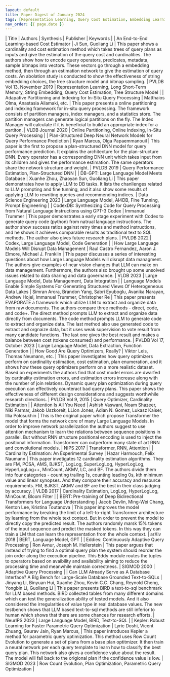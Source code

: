 ```yaml
---
layout: default
title: Paper Digest of January 2024
tags: [Representation Learning, Query Cost Estimation, Embedding Learning, AI4DB]
nav_order: {{ page.date }}
---
```


| Title                                                                                                     | Authors                                                                                                                  | Synthesis                                                                                                                                                                                                                                                                                                                                                                                                                                                                                                                                                                                                | Publisher                     | Keywords                                                                                                       |
| An End-to-End Learning-based Cost Estimator                                                               | Ji Sun, Guoliang Li                                                                                                      | This paper shows a cardinality and cost estimation method which takes trees of query plans as inputs and give the estimation of the query cost and cardinalities. The authors show how to encode query operators, predicates, metadata, sample bitmaps into vectors. These vectors go through a embedding method, then through an estimation network to give the estimation of query costs. An abolation study is conducted to show the effectiveness of string embedding choices, the tree structure model and bitmap sampling.                                                                         | PVLDB Vol 13, November 2019   | Representation Learning, Long Short-Term Memory, String Embedding, Query Cost Estimation, Tree Structure Model |
| Adapative Partitioning and Indexing for In-Situ Query Processing                                          | Matthaios Olma, Anastasia Ailamaki, etc.                                                                                 | This paper presents a online partitioning and indexing framework for in-situ query processing. The framework consists of partition managers, index managers, and a statistics store. The partition managers can generate logical partitions on the fly. The Index Manager will calculate if it is beneficial to build an appropriate index for a partiton.                                                                                                                                                                                                                                               | VLDB Journal 2020             | Online Partitioning, Online Indexing, In-Situ Query Processing                                                 |
| Plan-Structured Deep Neural Network Models for Query Performance Prediction                               | Ryan Marcus, Olga Papaemmanouil                                                                                          | This paper is the first to propose a plan-structured DNN model for query performance prediction. It explains the architecture for the plan-structure DNN. Every operator has a corresponding DNN unit which takes input from its children and gives the performance estimation. The same operators share the network structure and weight.                                                                                                                                                                                                                                                               | PVLDB 2019                    | Query Performance Estimation, Plan-Structured DNN                                                              |
| DB-GPT: Large Language Model Meets Database                                                               | Xuanhe Zhou, Zhaoyan Sun, Guoliang Li                                                                                    | This paper demonstrates how to apply LLM to DB tasks. It lists the chanllenges related to LLM prompting and fine tunning, and it also show some results of applying LLM to rewriting queries and recommending indices.                                                                                                                                                                                                                                                                                                                                                                                   | Data Science Engineering 2023 | Large Language Model, AI4DB, Fine Tunning, Prompt Engineering                                                  |
| CodexDB: Synthesizing Code for Query Processing from Natural Language Instructions using GPT-3 Codex      | Immanuel Trummer                                                                                                         | This paper demonstrates a early stage experiment with Codex to generate query code (python) from natrual language instructions. The author show success ratios against retry times and method instructions, and he shows it achieves comparable results as traditional text to SQL methods. The author also gives future research plans.                                                                                                                                                                                                                                                                 | PVLDB 2022                    | Codex, Large Language Model, Code Generation                                                                   |
| How Large Language Models Will Disrupt Data Management                                                    | Raul Castro Fernandez, Aaron J. Elmore, Michael J. Franklin                                                              | This paper discusses a series of interesting questions about how Large Language Models will disrupt data managment. The authors give examples of near vision changes that LLM can make on data management. Furthermore, the authors also brought up some unsolved issues related to data sharing and data governance.                                                                                                                                                                                                                                                                                    | VLDB 2023                     | Large Language Model, Data Management, Data Integration                                                        |
| Language Models Enable Simple Systems For Generating Structured Views Of Heterogeneous Data Lakes         | Simran Arora, Brandon Yang, Sabri Eyuboglu, Avanika Narayan, Andrew Hojel, Immanuel Trummer, Christopher Re              | This paper presents EVAPORATE a framework which utilize LLM to extract and organize data from raw documents. The authors compare three methods - direct, code, and code+. The direct method prompts LLM to extract and organize data directly from documents. The code method prompts LLM to generate code to extract and organize data. The last method also use generated code to extract and orgnaize data, but it uses weak supervision to vote result from many candidate functions. The last one gives the best result and makes a balance between cost (tokens consumed) and performance.         | PVLDB Vol 17, October 2023    | Large Language Model, Data Extraction, Function Generation                                                     |
| How Good Are Query Optimizers, Really?                                                                    | Viktor Leis, Thomas Neumann, etc.                                                                                        | This paper investigates how query optimizers perform on cardinality estimation, cost estimation, plan enumeration, and it shows how these query optimizers perform on a more realistic dataset. Based on experiments the authors find that cost model errors are dwarfed by cartinality estimation errors, and estimation errors increase along with the number of join relations. Dynamic query plan optimization during query execution can effectively counteract bad query plans. This paper shows the effectiveness of different design considerations and suggests worthwhile research directions. | PVLDB Vol 9, 2015             | Query Optimizer, Cardinality Estimation                                                                        |
| Attention Is All You Need                                                                                 | Ashish Vaswani, Noam Shazeer, Niki Parmar, Jakob Uszkoreit, LLion Jones, Adian N. Gomez, Lukasz Kaiser, Illia Polosukhin | This is the original paper which propose Transformer the model that forms the network core of many Large Language Models. In order to improve network parallelization the authors suggest to use attention mechanism to learn the relations between sequence poisitions in parallel. But without RNN structure positional encoding is used to inject the positional information. Transformer can outperform many state of art RNN and convolutional models.                                                                                                                                              | NIPS 2017                     | Transformer, RNN, Attention                                                                                    |
| Cardinality Estimation: An Experimental Survey                                                            | Hazar Harmouch, Felix Naumann                                                                                            | This paper invetigates 12 cardinality estimation algorithms. They are FM, PCSA, AMS, BJKST, LogLog, SuperLogLog, HyperLogLog, HyperLogLog++, MinCount, AKMV, LC, and BF. The authors divide them into four categories - counting trailing 1s, counting leading 0s, kth minimum value and linear synopses. And they compare their accuracy and resource requirements. FM, BJKST, AKMV and BF are the best in their class judging by accuracy.                                                                                                                                                             | VLDB 2017                     | Cardinality Estimation, LogLog, HyperLogLog, MinCount, Bloom Filter                                            |
| BERT: Pre-training of Deep Bidirectional Transformers for Language Understanding                          | Jacob Devlin, Ming-Wei Chang, Kenton Lee, Kristina Toutanova                                                             | This paper improves the model performance by breaking the limit of a left-to-right Transformer architecture by learning from the whole text context. But in order to prevent the model to directly copy the predicted result. The authors randomly marsk 15% tokens of the input sequence and predict the masked tokens. In this way they can train a LM that can learn the representation from the whole context.                                                                                                                                                                                       | arXiv 2018                    | BERT, Language Model, GPT                                                                                      |
| Eddies: Continuously Adaptive Query Processing                                                            | Ron Avnur, Joseph M. Hellerstein                                                                                         | This paper argues that instead of trying to find a optimal query plan the system should reorder the join order along the execution pipeline. This Eddy module routes the tuples to operators based on avaibility and availability aiming to reduce the processing time and meanwhile maintain correctness.                                                                                                                                                                                                                                                                                               | SIGMOD 2000                   | Adaptive Query Processing                                                                                      |
| Can LLM Already Serve as A Database Interface? A BIg Bench for Large-Scale Database Grounded Text-to-SQLs | Jinyang Li, Binyuan Hui, Xuanhe Zhou, Kevin C.C. Chang, Reynold Cheng, Yongbin Li, Guoliang Li                           | This paper presents BIRD a text-to-sql benchmark for LLM based methods. BIRD collected tables from many different domains which can test the generalization ability of tested models. And it also considered the irregularities of value type in real database values. The new testbench shows that LLM based text-to-sql methods are still inferior to human which shows that there are some chances for research efforts.                                                                                                                                                                              | NeurIPS 2023                  | Large Language Model, BIRD, Text-to-SQL                                                                        |
| Kepler: Robust Learning for Faster Parametric Query Optimization                                          | Lyric Doshi, Vicent Zhuang, Gaurav Jain, Ryan Marcus,                                                                    | This paper introduces Kepler a method for parametric query optimization. This method uses Row Count Evolution to generate a set of plans from a base plan optitmizer. It then train a neural network per each query template to learn how to classify the best query plan. This network also gives a confidence value about the result. The model will fall back to the origional plan if the confidence value is low.                                                                                                                                                                                   | SIGMOD 2023                   | Row Count Evolution, Plan Optimization, Parametric Query Optimization                                          |
